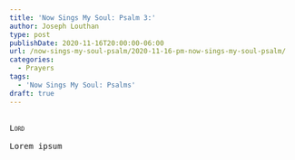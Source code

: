 ```yaml
---
title: 'Now Sings My Soul: Psalm 3:'
author: Joseph Louthan
type: post
publishDate: 2020-11-16T20:00:00-06:00
url: /now-sings-my-soul-psalm/2020-11-16-pm-now-sings-my-soul-psalm/
categories:
  - Prayers
tags:
  - 'Now Sings My Soul: Psalms'
draft: true
---
```


<pre>
<div style="font-variant: small-caps;">
Lord
</div>
Lorem ipsum
</pre>
